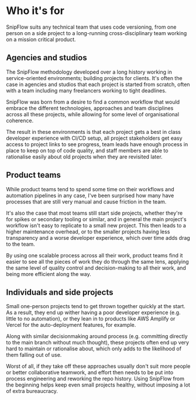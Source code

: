 # Who it's for

SnipFlow suits any technical team that uses code versioning, from one person on a side project to a long-running cross-disciplinary team working on a mission critical product.

## Agencies and studios

The SnipFlow methodology developed over a long history working in service-oriented environments; building projects for clients. It's often the case in agencies and studios that each project is started from scratch, often with a team including many freelancers working to tight deadlines.

SnipFlow was born from a desire to find a common workflow that would embrace the different technologies, approaches and team disciplines across all these projects, while allowing for some level of organisational coherence.

The result in these environments is that each project gets a best in class developer experience with CI/CD setup, all project stakeholders get easy access to project links to see progress, team leads have enough process in place to keep on top of code quality, and staff members are able to rationalise easily about old projects when they are revisited later.

## Product teams

While product teams tend to spend some time on their workflows and automation pipelines in any case, I've been surprised how many have processes that are still very manual and cause friction in the team.

It's also the case that most teams still start side projects, whether they're for spikes or secondary tooling or similar, and in general the main project's workflow isn't easy to replicate to a small new project. This then leads to a higher maintenance overhead, or to the smaller projects having less transparency and a worse developer experience, which over time adds drag to the team.

By using one scalable process across all their work, product teams find it easier to see all the pieces of work they do through the same lens, applying the same level of quality control and decision-making to all their work, and being more efficient along the way.

## Individuals and side projects

Small one-person projects tend to get thrown together quickly at the start. As a result, they end up wither having a poor developer experience (e.g. little to no automation), or they lean in to products like AWS Amplify or Vercel for the auto-deployment features, for example.

Along with similar decisionmaking around process (e.g. committing directly to the main branch without much thought), these projects often end up very hard to maintain or rationalise about, which only adds to the likelihood of them falling out of use.

Worst of all, if they take off these approaches usually don't suit more people or better collaborative teamwork, and effort then needs to be put into process engineering and reworking the repo history. Using SnipFlow from the beginning helps keep even small projects healthy, without imposing a lot of extra bureaucracy.
